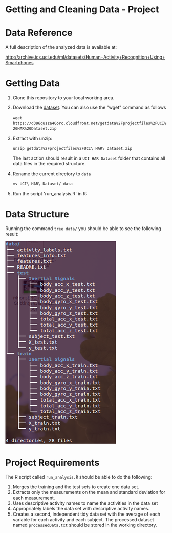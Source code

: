 Getting and Cleaning Data - Project
===================================

Data Reference
==============

A full description of the analyzed data is available at:

http://archive.ics.uci.edu/ml/datasets/Human+Activity+Recognition+Using+Smartphones 

Getting Data
============

1. Clone this repository to your local working area.
2. Download the [dataset](https://d396qusza40orc.cloudfront.net/getdata%2Fprojectfiles%2FUCI%20HAR%20Dataset.zip). You can also use the "wget" command as follows

   `wget https://d396qusza40orc.cloudfront.net/getdata%2Fprojectfiles%2FUCI%20HAR%20Dataset.zip`

3. Extract with unzip:

   `unzip getdata%2Fprojectfiles%2FUCI\ HAR\ Dataset.zip`   

   The last action should result in a `UCI HAR Dataset` folder that contains all data files in the required structure.

4. Rename the current directory to `data`

   `mv UCI\ HAR\ Dataset/ data`

5. Run the script 'run_analysis.R` in R:

   
Data Structure
==============

Running the command `tree data/` you should be able to see the following result:

![alt tag](struct.png)

Project Requirements
====================

The R script called `run_analysis.R` should be able to do the following:
1. Merges the training and the test sets to create one data set.
2. Extracts only the measurements on the mean and standard deviation for each measurement. 
3. Uses descriptive activity names to name the activities in the data set
4. Appropriately labels the data set with descriptive activity names. 
5. Creates a second, independent tidy data set with the average of each variable for each activity and each subject. The processed dataset named `processedData.txt`
should be  stored in the working directory.

   



